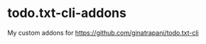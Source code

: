 todo.txt-cli-addons
===================

My custom addons for https://github.com/ginatrapani/todo.txt-cli
